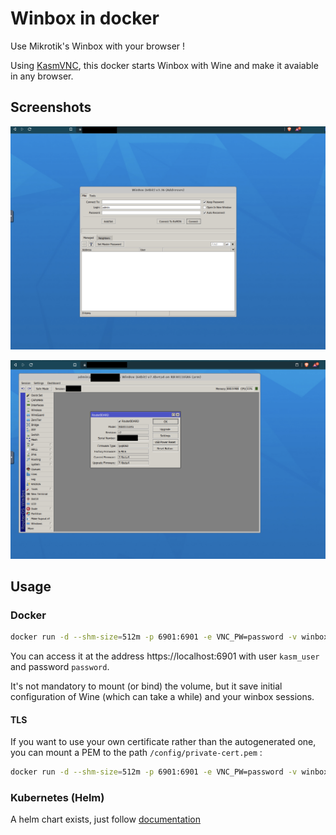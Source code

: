 # Winbox in docker

Use Mikrotik's Winbox with your browser !

Using [KasmVNC](https://github.com/kasmtech/KasmVNC), this docker starts Winbox with Wine and make it avaiable in any browser.

## Screenshots
![Login screenshot](docs/screenshots/login.png)

![Main screenshot](docs/screenshots/main.png)

## Usage
### Docker
```sh
docker run -d --shm-size=512m -p 6901:6901 -e VNC_PW=password -v winbox_wine:/home/kasm-user/.wine ghcr.io/obeone/winbox:latest
```

You can access it at the address https://localhost:6901 with user `kasm_user` and password `password`.

It's not mandatory to mount (or bind) the volume, but it save initial configuration of Wine (which can take a while) and your winbox sessions.

#### TLS
If you want to use your own certificate rather than the autogenerated one, you can mount a PEM to the path `/config/private-cert.pem` :

```sh
docker run -d --shm-size=512m -p 6901:6901 -e VNC_PW=password -v winbox_wine:/home/kasm_user/.wine -v LOCAL_PEM_PATH:/config/private-cert.pem:ro ghcr.io/obeone/winbox:latest
```

### Kubernetes (Helm)
A helm chart exists, just follow [documentation](chart/README.md)